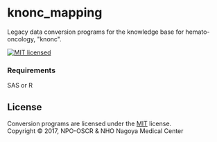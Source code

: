 knonc_mapping
=============
Legacy data conversion programs for the knowledge base for hemato-oncology, "knonc".

[![MIT licensed][shield-license]](#)


### Requirements
SAS or R

License
-------
Conversion programs are licensed under the [MIT](#) license.  
Copyright &copy; 2017, NPO-OSCR & NHO Nagoya Medical Center

[shield-license]: https://img.shields.io/badge/license-MIT-blue.svg
